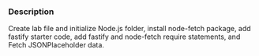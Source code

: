 ### Description

Create lab file and initialize Node.js folder, install node-fetch package, add fastify starter code, add fastify and node-fetch require statements, and Fetch JSONPlaceholder data.
